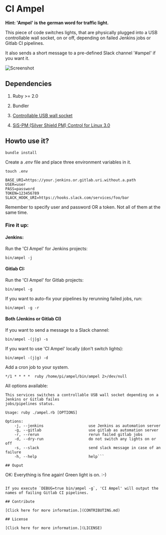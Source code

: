 # CI Ampel

**Hint: 'Ampel' is the german word for traffic light.**

This piece of code switches lights, that are physically plugged into a USB controllable wall socket, on or off, depending on failed Jenkins jobs or Gitlab CI pipelines.

It also sends a short message to a pre-defined Slack channel '#ampel' if you want it.

![Screenshot](jenkins-light.jpg)

## Dependencies

1. Ruby >= 2.0

2. Bundler

3. [Controllable USB wall socket](https://www.amazon.de/gp/product/B00BAQZJ4K/ref=oh_aui_detailpage_o06_s01?ie=UTF8&psc=1)

4. [SiS-PM  (Silver Shield PM) Control for Linux 3.0](http://sispmctl.sourceforge.net/)

## Howto use it?

```
bundle install
```

Create a *.env* file and place three environment variables in it.

```
touch .env
```

```
BASE_URI=https://your.jenkins.or.gitlab.uri.without.a.path
USER=user
PASS=password
TOKEN=123456789
SLACK_HOOK_URI=https://hooks.slack.com/services/foo/bar
```

Remember to specify user and password OR a token. Not all of them at the same time.

### Fire it up:

#### Jenkins:

Run the 'CI Ampel' for Jenkins projects:

```
bin/ampel -j
```

#### Gitlab CI:

Run the 'CI Ampel' for Gitlab projects:

```
bin/ampel -g
```

If you want to auto-fix your pipelines by rerunning failed jobs, run:

```
bin/ampel -g -r
```

#### Both (Jenkins or Gitlab CI)

If you want to send a message to a Slack channel:

```
bin/ampel -(j|g) -s
```

If you want to use 'CI Ampel' locally (don't switch lights):

```
bin/ampel -(j|g) -d
```

Add a cron job to your system.

```
*/1 * * * *  ruby /home/pi/ampel/bin/ampel 2>/dev/null
```

All options available:

```
This services switches a controllable USB wall socket depending on a Jenkins or Gitlab failes
jobs/pipelines status.

Usage: ruby ./ampel.rb [OPTIONS]

Options:
    -j, --jenkins                    use Jenkins as automation server
    -g, --gitlab                     use gitlab as automation server
    -r, --rerun                      rerun failed gitlab jobs
    -d, --dry-run                    do not switch any lights on or off
    -s, --slack                      send slack message in case of an failure
    -h, --help                       help```

## Ouput

```
OK: Everything is fine again! Green light is on. :-)
```

If you execute `DEBUG=true bin/ampel -g`, 'CI Ampel' will output the names of failing Gitlab CI pipelines.

## Contribute

[Click here for more information.](CONTRIBUTING.md)

## License

[Click here for more information.](LICENSE)
